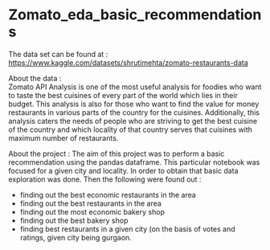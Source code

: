# Zomato_eda_basic_recommendations  

The data set can be found at : https://www.kaggle.com/datasets/shrutimehta/zomato-restaurants-data 

About the data :  
Zomato API Analysis is one of the most useful analysis for foodies who want to taste the best cuisines of every part of the world which lies in their budget. This analysis is also for those who want to find the value for money restaurants in various parts of the country for the cuisines. Additionally, this analysis caters the needs of people who are striving to get the best cuisine of the country and which locality of that country serves that cuisines with maximum number of restaurants.


About the project : 
The aim of this project was to perform a basic recommendation using the pandas dataframe. This particular notebook was focused for a given city and locality. In order to obtain that basic data exploration was done. 
Then the following were found out : 
- finding out the best economic restaurants in the area
- finding out the best restaurants in the area
- finding out the most economic bakery shop 
- finding out the best bakery shop 
- finding best restaurants in a given city (on the basis of votes and ratings,  given city being gurgaon. 
